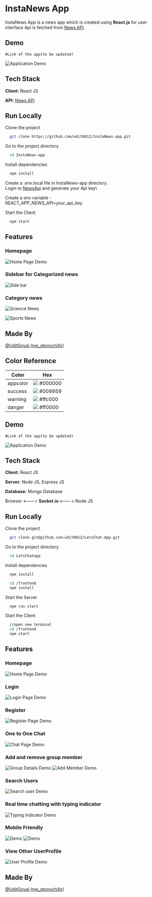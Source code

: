 # InstaNews App

InstaNews App is a news app which is created using **React.js** for user interface Api is fetched from [News APi](https://newsapi.org/).


## Demo

    #Link of the app(to be updated)

![Application Demo](https://github.com/udit0012/InstaNews-app/blob/main/Screenshots/Homepage.png)
## Tech Stack

**Client:** React JS

**API:** [News APi](https://newsapi.org/)




## Run Locally

Clone the project

```bash
  git clone https://github.com/udit0012/InstaNews-app.git
```

Go to the project directory

```bash
  cd InstaNews-app
```

Install dependencies

```bash
  npm install
```
Create a .env.local file in InstaNews-app directory.\
Login to [NewsApi](https://newsapi.org/) and generate your Api key\

Create a env variable - \
REACT_APP_NEWS_API=your_api_key

Start the Client

```bash
  npm start
```



## Features

### Homepage
![Home Page Demo](https://github.com/udit0012/InstaNews-app/blob/main/Screenshots/Homepage.png)
### Sidebar for Categorized news
![Side bar](https://github.com/udit0012/InstaNews-app/blob/main/Screenshots/Sidebar.png)
### Category news
![Science News](https://github.com/udit0012/InstaNews-app/blob/main/Screenshots/Sciencenews.png)

![Sports News](https://github.com/udit0012/InstaNews-app/blob/main/Screenshots/Sports.png)



## Made By

[@UditGoyal (me_gtonochillz)](https://github.com/udit0012)

## Color Reference

| Color             | Hex                                                                |
| ----------------- | ------------------------------------------------------------------ |
| appcolor | ![](https://via.placeholder.com/10/000000?text=+) #000000 |
| success | ![](https://via.placeholder.com/10/009959?text=+) #009959 |
| warning | ![](https://via.placeholder.com/10/ffc000?text=+) #ffc000 |
| danger | ![](https://via.placeholder.com/10/ff0000?text=+) #ff0000 |

## Demo

    #Link of the app(to be updated)

![Application Demo](https://github.com/udit0012/LetsChat-App/blob/main/Screenshots/ChatPage.png)
## Tech Stack

**Client:** React JS

**Server:** Node JS, Express JS

**Database:** Mongo Database

Browser <---> **Socket.io** <---> Node JS




## Run Locally

Clone the project

```bash
  git clone git@github.com:udit0012/LetsChat-App.git
```

Go to the project directory

```bash
  cd LetsChatapp
```

Install dependencies

```bash
  npm install
```
```bash
  cd /frontend 
  npm install
```

Start the Server

```bash
  npm run start
```
Start the Client

```bash
  //open new terminal
  cd /frontend
  npm start
```



## Features

### Homepage
![Home Page Demo](https://github.com/udit0012/LetsChat-App/blob/main/Screenshots/HomePage.png)

### Login
![Login Page Demo](https://github.com/udit0012/LetsChat-App/blob/main/Screenshots/Login.png)
### Register
![Register Page Demo](https://github.com/udit0012/LetsChat-App/blob/main/Screenshots/Register.png)

### One to One Chat
![Chat Page Demo](https://github.com/udit0012/LetsChat-App/blob/main/Screenshots/ChatPage.png)
### Add and remove group member
![Group Details Demo](https://github.com/udit0012/LetsChat-App/blob/main/Screenshots/GroupDetails.png)
![Add Member Demo](https://github.com/udit0012/LetsChat-App/blob/main/Screenshots/AddGroupMember.png)
### Search Users
![Search user Demo](https://github.com/udit0012/LetsChat-App/blob/main/Screenshots/SearchSideDrawer.png)
### Real time chatting with typing indicator
![Typing Indicator Demo](https://github.com/udit0012/LetsChat-App/blob/main/Screenshots/TypingIndicator.png)
### Mobile Friendly
![Demo](https://github.com/udit0012/LetsChat-App/blob/main/Screenshots/MChat.png)
![Demo](https://github.com/udit0012/LetsChat-App/blob/main/Screenshots/MChatBox.png)
### View Other UserProfile
![User Profile Demo](https://github.com/udit0012/LetsChat-App/blob/main/Screenshots/UserProfile.png)



## Made By

[@UditGoyal (me_gtonochillz)](https://github.com/udit0012)

